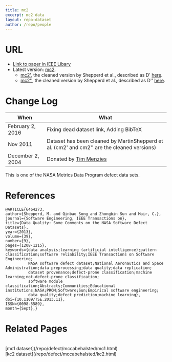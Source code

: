 ```yaml
---
title: mc2
excerpt: mc2 data
layout: repo-dataset
author: /repo/people
---
```



# URL
* [Link to paper in IEEE Libary](http://ieeexplore.ieee.org/xpl/abstractAuthors.jsp?arnumber=6464273)
* Latest version: [mc2](https://terapromise.csc.ncsu.edu/repo/defect/mccabehalsted/mc/mc2).
    * [mc2'](https://terapromise.csc.ncsu.edu/repo/defect/mccabehalsted/mc/mc2/d), the cleaned version by Shepperd et al., described as D' [here](http://nasa-softwaredefectdatasets.wikispaces.com/home).
    * [mc2''](https://terapromise.csc.ncsu.edu/repo/defect/mccabehalsted/mc/mc2/dd), the cleaned version by Shepperd et al., described as D'' [here](http://nasa-softwaredefectdatasets.wikispaces.com/home).


# Change Log

When | What
---- | ----
February 2, 2016 | Fixing dead dataset link, Adding BibTeX
Nov 2011 | Dataset has been cleaned by MartinShepperd et al. (cm2' and cm2'' are the cleaned versions)
December 2, 2004 | Donated by [Tim Menzies](/repo/people/data-donors/promise3.html)

This is one of the NASA Metrics Data Program defect data sets.

# References

```
@ARTICLE{6464273,
author={Shepperd, M. and Qinbao Song and Zhongbin Sun and Mair, C.},
journal={Software Engineering, IEEE Transactions on},
title={Data Quality: Some Comments on the NASA Software Defect Datasets},
year={2013},
volume={39},
number={9},
pages={1208-1215},
keywords={data analysis;learning (artificial intelligence);pattern classification;software reliability;IEEE Transactions on Software Engineering;
          NASA software defect dataset;National Aeronautics and Space Administration;data preprocessing;data quality;data replication;
          dataset provenance;defect-prone classification;machine learning;not-defect-prone classification;
          software module classification;Abstracts;Communities;Educational institutions;NASA;PROM;Software;Sun;Empirical software engineering;
          data quality;defect prediction;machine learning},
doi={10.1109/TSE.2013.11},
ISSN={0098-5589},
month={Sept},}
```
# Related Pages

<br>
[mc1 dataset](/repo/defect/mccabehalsted/mc1.html) <br>
[kc2 dataset](/repo/defect/mccabehalsted/kc2.html)
